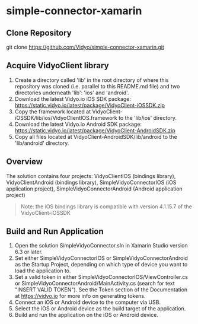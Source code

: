 # simple-connector-xamarin

## Clone Repository
git clone https://github.com/Vidyo/simple-connector-xamarin.git

## Acquire VidyoClient library
1. Create a directory called 'lib' in the root directory of where this repository was cloned (i.e. parallel to this README.md file) and two directories underneath 'lib': 'ios' and 'android'.
2. Download the latest Vidyo.io iOS SDK package: https://static.vidyo.io/latest/package/VidyoClient-iOSSDK.zip
3. Copy the framework located at VidyoClient-iOSSDK/lib/ios/VidyoClientIOS.framework to the 'lib/ios' directory.
4. Download the latest Vidyo.io Android SDK package: https://static.vidyo.io/latest/package/VidyoClient-AndroidSDK.zip
5. Copy all files located at VidyoClient-AndroidSDK/lib/android to the 'lib/android' directory.

## Overview
The solution contains four projects: VidyoClientIOS (bindings library), VidyoClientAndroid (bindings library), SimpleVidyoConnectorIOS (iOS application project), SimpleVidyoConnectorAndroid (Android application project)
> Note: the iOS bindings library is compatible with version 4.1.15.7 of the VidyoClient-iOSSDK

## Build and Run Application
1. Open the solution SimpleVidyoConnector.sln in Xamarin Studio version 6.3 or later.
2. Set either SimpleVidyoConnectorIOS or SimpleVidyoConnectorAndroid as the Startup Project, depending on which type of device you want to load the application to.
3. Set a valid token in either SimpleVidyoConnectorIOS/ViewController.cs or SimpleVidyoConnectorAndroid/MainActivity.cs (search for text "INSERT VALID TOKEN"). See the Token section of the Documentation at https://vidyo.io for more info on generating tokens.
4. Connect an iOS or Android device to the computer via USB.
5. Select the iOS or Android device as the build target of the application.
6. Build and run the application on the iOS or Android device.

